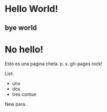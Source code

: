 # Hello World!

## bye world

# No hello!

Esto es una pagina cheta.
p. s. gh-pages rock!

List:
  - uno
  - dos
  - tres
    contue
    
New para.
